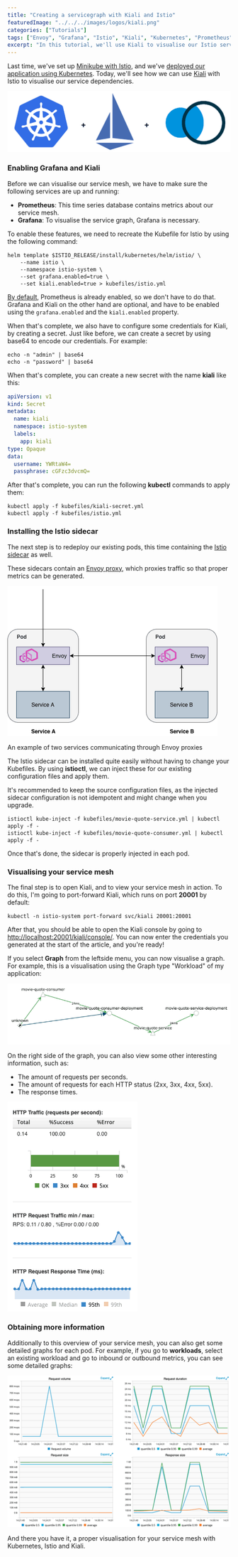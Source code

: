 ```yaml
---
title: "Creating a servicegraph with Kiali and Istio"
featuredImage: "../../../images/logos/kiali.png"
categories: ["Tutorials"]
tags: ["Envoy", "Grafana", "Istio", "Kiali", "Kubernetes", "Prometheus"]
excerpt: "In this tutorial, we'll use Kiali to visualise our Istio service mesh on Kubernetes. With Kiali, we can view a servicegraph, and several other graphs."
---
```


Last time, we've set up [Minikube with Istio](/setting-up-minikube-istio-macos/), and we've [deployed our application using Kubernetes](/spring-boot-kubernetes/). Today, we'll see how we can use [Kiali](https://www.kiali.io/) with Istio to visualise our service dependencies.

![Kubernetes + Istio + Kiali](content/posts/2019/2019-06-11-servicegraph-kiali-istio/images/kubernetes-istio-kiali.png)

### Enabling Grafana and Kiali

Before we can visualise our service mesh, we have to make sure the following services are up and running:

- **Prometheus**: This time series database contains metrics about our service mesh.
- **Grafana**: To visualise the service graph, Grafana is necessary.

To enable these features, we need to recreate the Kubefile for Istio by using the following command:

```
helm template $ISTIO_RELEASE/install/kubernetes/helm/istio/ \
    --name istio \
    --namespace istio-system \
    --set grafana.enabled=true \
    --set kiali.enabled=true > kubefiles/istio.yml
```

[By default](https://istio.io/docs/reference/config/installation-options/), Prometheus is already enabled, so we don't have to do that. Grafana and Kiali on the other hand are optional, and have to be enabled using the `grafana.enabled` and the `kiali.enabled` property.

When that's complete, we also have to configure some credentials for Kiali, by creating a secret. Just like before, we can create a secret by using base64 to encode our credentials. For example:

```
echo -n "admin" | base64
echo -n "password" | base64
```

When that's complete, you can create a new secret with the name **kiali** like this:

```yaml
apiVersion: v1
kind: Secret
metadata:
  name: kiali
  namespace: istio-system
  labels:
    app: kiali
type: Opaque
data:
  username: YWRtaW4=
  passphrase: cGFzc3dvcmQ=
```

After that's complete, you can run the following **kubectl** commands to apply them:

```
kubectl apply -f kubefiles/kiali-secret.yml
kubectl apply -f kubefiles/istio.yml
```

### Installing the Istio sidecar

The next step is to redeploy our existing pods, this time containing the [Istio sidecar](https://istio.io/docs/setup/kubernetes/additional-setup/sidecar-injection/) as well.

These sidecars contain an [Envoy proxy](https://istio.io/docs/concepts/what-is-istio/#envoy), which proxies traffic so that proper metrics can be generated.

![Pods communicating through Envoy proxy](content/posts/2019/2019-06-11-servicegraph-kiali-istio/images/istio-envoy-1.png)

An example of two services communicating through Envoy proxies

The Istio sidecar can be installed quite easily without having to change your Kubefiles. By using **istioctl**, we can inject these for our existing configuration files and apply them.

It's recommended to keep the source configuration files, as the injected sidecar configuration is not idempotent and might change when you upgrade.

```
istioctl kube-inject -f kubefiles/movie-quote-service.yml | kubectl apply -f -
istioctl kube-inject -f kubefiles/movie-quote-consumer.yml | kubectl apply -f -
```

Once that's done, the sidecar is properly injected in each pod.

### Visualising your service mesh

The final step is to open Kiali, and to view your service mesh in action. To do this, I'm going to port-forward Kiali, which runs on port **20001** by default:

```
kubectl -n istio-system port-forward svc/kiali 20001:20001
```

After that, you should be able to open the Kiali console by going to [http://localhost:20001/kiali/console/](http://localhost:20001/kiali/console/). You can now enter the credentials you generated at the start of the article, and you're ready!

If you select **Graph** from the leftside menu, you can now visualise a graph. For example, this is a visualisation using the Graph type "Workload" of my application:

![Servicegraph](content/posts/2019/2019-06-11-servicegraph-kiali-istio/images/kiali-servicegraph.png)

On the right side of the graph, you can also view some other interesting information, such as:

- The amount of requests per seconds.
- The amount of requests for each HTTP status (2xx, 3xx, 4xx, 5xx).
- The response times.

![Sidebar information](content/posts/2019/2019-06-11-servicegraph-kiali-istio/images/kiali-node-pane.png)

### Obtaining more information

Additionally to this overview of your service mesh, you can also get some detailed graphs for each pod. For example, if you go to **workloads**, select an existing workload and go to inbound or outbound metrics, you can see some detailed graphs:

![Detailed graphs](content/posts/2019/2019-06-11-servicegraph-kiali-istio/images/kiali-detailed-graph.png)

And there you have it, a proper visualisation for your service mesh with Kubernetes, Istio and Kiali.
